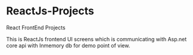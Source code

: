 # ReactJs-Projects
React FrontEnd Projects

This is ReactJs frontend UI screens which is communicating with Asp.net core api with Inmemory db for demo point of view.


